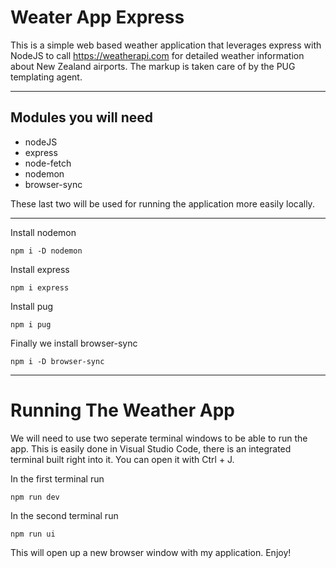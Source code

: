 # Weater App Express 
This is a simple web based weather application that leverages express with NodeJS to call  https://weatherapi.com for detailed weather information about New Zealand airports. The markup is taken care of by the PUG templating agent.
***
## Modules you will need

* nodeJS
* express
* node-fetch
* nodemon
* browser-sync

These last two will be used for running the application more easily locally.

***

Install nodemon
```
npm i -D nodemon
```

Install express
```
npm i express
```

Install pug
```
npm i pug
```

Finally we install browser-sync
```
npm i -D browser-sync
```

***
# Running The Weather App

We will need to use two seperate terminal windows to be able to run the app. This is easily done in Visual Studio Code, there is an integrated terminal built right into it. 
You can open it with Ctrl + J. 

In the first terminal run
```
npm run dev
```

In the second terminal run
```
npm run ui
```

This will open up a new browser window with my application.
Enjoy!